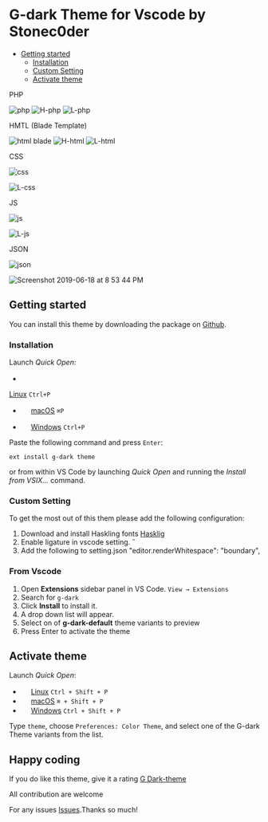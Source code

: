 # G-dark Theme for Vscode by Stonec0der

- [Getting started](#getting-started)
  - [Installation](#installation)
  - [Custom Setting](#custom-settings)
  - [Activate theme](#activate-theme)

PHP

![php](https://user-images.githubusercontent.com/11365636/55525235-d96ac800-567f-11e9-8dd8-16f80d514413.png)
![H-php](https://user-images.githubusercontent.com/11365636/59718876-9a71fa80-920a-11e9-809c-22bc9c933bbe.png)
![L-php](https://user-images.githubusercontent.com/11365636/59718896-a52c8f80-920a-11e9-9928-796bcb424754.png)

HMTL (Blade Template)

![html blade](https://user-images.githubusercontent.com/11365636/55525233-d8d23180-567f-11e9-9910-8de2ffc89bfe.png)
![H-html](https://user-images.githubusercontent.com/11365636/59718885-9e058180-920a-11e9-866c-55cdd659f76c.png)
![L-html](https://user-images.githubusercontent.com/11365636/59718892-a1007200-920a-11e9-88c2-301a7d9021ae.png)

CSS

![css](https://user-images.githubusercontent.com/11365636/55525236-d96ac800-567f-11e9-947b-5a5a9197959c.png)

![L-css](https://user-images.githubusercontent.com/11365636/59718900-a6f65300-920a-11e9-9ef0-c9ac1d590fb6.png)

JS

![js](https://user-images.githubusercontent.com/11365636/55525232-d8d23180-567f-11e9-8f21-df0ae812fdab.png)

![L-js](https://user-images.githubusercontent.com/11365636/59718894-a2ca3580-920a-11e9-9d72-d9bbe7983fe4.png)

JSON

![json](https://user-images.githubusercontent.com/11365636/55525234-d8d23180-567f-11e9-8459-765bf757a808.png)

![Screenshot 2019-06-18 at 8 53 44 PM](https://user-images.githubusercontent.com/11365636/59719130-33087a80-920b-11e9-9d99-d0934aefee8c.png)

## Getting started

You can install this theme by downloading the package on [Github](https://marketplace.visualstudio.com/items?itemName=StoneC0der.g-dark-theme).

### Installation

Launch *Quick Open*:

- <img src="https://www.kernel.org/theme/images/logos/favicon.png" width=16 height=16/>

<a href="https://code.visualstudio.com/shortcuts/keyboard-shortcuts-linux.pdf">Linux</a> `Ctrl+P`

- <img src="https://developer.apple.com/favicon.ico" width=16 height=16/> <a href="https://code.visualstudio.com/shortcuts/keyboard-shortcuts-macos.pdf">macOS</a> `⌘P`

- <img src="https://www.microsoft.com/favicon.ico" width=16 height=16/> <a href="https://code.visualstudio.com/shortcuts/keyboard-shortcuts-windows.pdf">Windows</a> `Ctrl+P`

Paste the following command and press `Enter`:

```shell
ext install g-dark theme
```

<!-- #### Packaged VSIX Extension

[Download the latest .vsix release](https://marketplace.visualstudio.com/_apis/public/gallery/publishers/Equinusocio/vsextensions/vsc-material-theme/latest/vspackage) file from the marketplace and install it from the command line

```shell
code --install-extension vsc-g-dark-theme-*.*.*.vsix
``` -->

or from within VS Code by launching *Quick Open* and running the *Install from VSIX...* command.

### Custom Setting

To get the most out of this them please add the following configuration:

1. Download and install Haskling fonts
  [Hasklig](https://github.com/i-tu/Hasklig, "Hasklig")
2. Enable ligature in vscode setting.
˝
3. Add the following to setting.json
    "editor.renderWhitespace": "boundary",

### From Vscode

1. Open **Extensions** sidebar panel in VS Code. `View → Extensions`
2. Search for `g-dark`
3. Click **Install** to install it.
4. A drop down list will appear.
5. Select on of **g-dark-default** theme variants to preview
6. Press Enter to activate the theme

## Activate theme

Launch *Quick Open*:

- <img src="https://www.kernel.org/theme/images/logos/favicon.png" width=16 height=16/> <a href="https://code.visualstudio.com/shortcuts/keyboard-shortcuts-linux.pdf">Linux</a> `Ctrl + Shift + P`
- <img src="https://developer.apple.com/favicon.ico" width=16 height=16/> <a href="https://code.visualstudio.com/shortcuts/keyboard-shortcuts-macos.pdf">macOS</a> `⌘ + Shift + P`
- <img src="https://www.microsoft.com/favicon.ico" width=16 height=16/> <a href="https://code.visualstudio.com/shortcuts/keyboard-shortcuts-windows.pdf">Windows</a> `Ctrl + Shift + P`

Type `theme`, choose `Preferences: Color Theme`, and select one of the G-dark Theme variants from the list.

## Happy coding

If you do like this theme, give it a rating [G Dark-theme](https://marketplace.visualstudio.com/items?itemName=StoneC0der.g-dark-theme, "G Dark-theme")

All contribution are welcome

For any issues [Issues](https://github.com/stonec0der/g-dark-theme/issues).Thanks so much!
